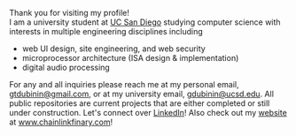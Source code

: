 Thank you for visiting my profile!<br>
I am a university student at <a href="https://ucsd.edu/">UC San Diego</a> studying computer science with interests in multiple engineering disciplines including
* web UI design, site engineering, and web security
* microprocessor architecture (ISA design & implementation)
* digital audio processing

For any and all inquiries please reach me at my personal email, gtdubinin@gmail.com, or at my university email, gdubinin@ucsd.edu. All public repositories are current projects that are either completed or still under construction. Let's connect over <a href="https://www.linkedin.com/in/george-dubinin/">LinkedIn</a>! Also check out my <a href="www.chainlinkfinary.com">website</a> at www.chainlinkfinary.com!
